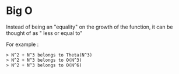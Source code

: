 # Big O

Instead of being an "equality" on the growth of the function, it can be thought of as " less or equal to"

For example :
```
> N^2 + N^3 belongs to Theta(N^3)
> N^2 + N^3 belongs to O(N^3)
> N^2 + N^3 belongs to O(N^6)
```
